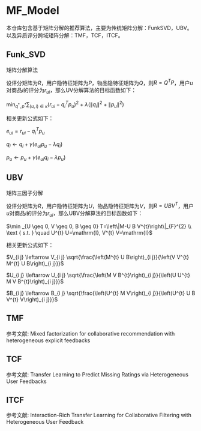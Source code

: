 # MF_Model

本仓库包含基于矩阵分解的推荐算法，主要为传统矩阵分解：FunkSVD，UBV。以及异质评分跨域矩阵分解：TMF，TCF，ITCF。

## Funk_SVD

矩阵分解算法

设评分矩阵为$R$，用户隐特征矩阵为$P$，物品隐特征矩阵为$Q$，则$R=Q^T P$，用户$u$对商品$i$的评分为$r_{ui}$，那么UV分解算法的目标函数如下：

$\min _{q^{*}, p^{*}} \sum_{(u, i) \in \kappa}\left(r_{u i}-q_{i}^{T} p_{u}\right)^{2}+\lambda\left(\left\|q_{i}\right\|^{2}+\left\|p_{u}\right\|^{2}\right)$

相关更新公式如下：

$e_{u i}=r_{u i}-q_{i}^{T} p_{u}$

$q_{i} \leftarrow q_{i}+\gamma\left(e_{u i} p_{u}-\lambda q_{i}\right)$

$p_{u} \leftarrow p_{u}+\gamma\left(e_{u i} q_{i}-\lambda p_{u}\right)$

## UBV

矩阵三因子分解

设评分矩阵为$R$，用户隐特征矩阵为$U$，物品隐特征矩阵为$V$，则$R=UBV^T$，用户$u$对商品$i$的评分为$r_{ui}$，那么UBV分解算法的目标函数如下：

$\min _{U \geq 0, V \geq 0, B \geq 0} T=\left\|M-U B V^{t}\right\|_{F}^{2} \\
\text { s.t. } \quad U^{t} U=\mathrm{I}, V^{t} V=\mathrm{I}$

相关更新公式如下：

$V_{i j}  \leftarrow V_{i j} \sqrt{\frac{\left(M^{t} U B\right)_{i j}}{\left(V V^{t} M^{t} U B\right)_{i j}}}$

$U_{i j}  \leftarrow U_{i j} \sqrt{\frac{\left(M V B^{t}\right)_{i j}}{\left(U U^{t} M V B^{t}\right)_{i j}}}$

$B_{i j}  \leftarrow B_{i j} \sqrt{\frac{\left(U^{t} M V\right)_{i j}}{\left(U^{t} U B V^{t} V\right)_{i j}}}$

## TMF

参考文献: Mixed factorization for collaborative recommendation with heterogeneous explicit feedbacks

## TCF

参考文献: Transfer Learning to Predict Missing Ratings via Heterogeneous User Feedbacks

## ITCF

参考文献: Interaction-Rich Transfer Learning for Collaborative Filtering with Heterogeneous User Feedback

